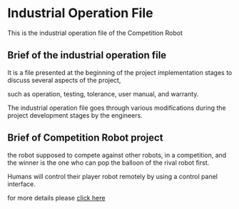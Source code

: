 # Industrial Operation File


This is the industrial operation file of the Competition Robot 



## Brief of the industrial operation file

It is a file presented at the beginning of the project implementation stages to discuss several aspects of the project,


such as operation, testing, tolerance, user manual, and warranty.


The industrial operation file goes through various modifications during the project development stages by the engineers.



## Brief of Competition Robot project 



the robot supposed to compete against other robots, in a competition, and the winner is the one who can pop the balloon of the rival robot first. 


Humans will control their player robot remotely by using a control panel interface. 


for more details please [click here](https://github.com/AlolyanRoaa/IndustrialOperationFile/blob/main/INDUSTRIAL%20OPERATION%20FILE.pdf)

